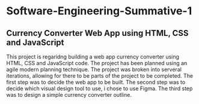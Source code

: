 # **Software-Engineering-Summative-1**

## **Currency Converter Web App using HTML, CSS and JavaScript**

This project is regaridng building a web app currency converter using HTML, CSS and JavaScript code. 
The project has been planned using an agile modern planning technique. 
The project was broken into serveral iterations, allowing for there to be parts of the project to be completed.
The first step was to decide the web app to be built.
The second step was to decide which visual design tool to use, i chose to use Figma. 
The third step was to design a simple currency converter outline.

